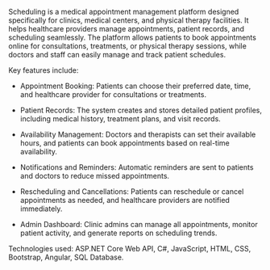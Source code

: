 Scheduling is a medical appointment management platform designed specifically for clinics, medical centers, and physical therapy facilities. It helps healthcare providers manage appointments, patient records, and scheduling seamlessly. The platform allows patients to book appointments online for consultations, treatments, or physical therapy sessions, while doctors and staff can easily manage and track patient schedules.

Key features include:

+ Appointment Booking: Patients can choose their preferred date, time, and healthcare provider for consultations or treatments.

+ Patient Records: The system creates and stores detailed patient profiles, including medical history, treatment plans, and visit records.

+ Availability Management: Doctors and therapists can set their available hours, and patients can book appointments based on real-time availability.

+ Notifications and Reminders: Automatic reminders are sent to patients and doctors to reduce missed appointments.

+ Rescheduling and Cancellations: Patients can reschedule or cancel appointments as needed, and healthcare providers are notified immediately.

+ Admin Dashboard: Clinic admins can manage all appointments, monitor patient activity, and generate reports on scheduling trends.

Technologies used: ASP.NET Core Web API, C#, JavaScript, HTML, CSS, Bootstrap, Angular, SQL Database.
